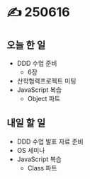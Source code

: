 # ✍️ 250616

## 오늘 한 일

* DDD 수업 준비
  * 6장
* 산학협력프로젝트 미팅
* JavaScript 복습
  * Object 파트



## 내일 할 일

* DDD 수업 발표 자료 준비
* &#x20;OS 세미나
* JavaScript 복습
  * Class 파트
